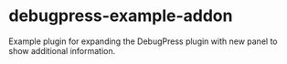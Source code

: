 # debugpress-example-addon
Example plugin for expanding the DebugPress plugin with new panel to show additional information.
